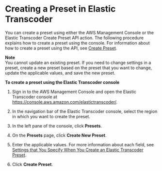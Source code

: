 # Creating a Preset in Elastic Transcoder<a name="creating-presets"></a>

You can create a preset using either the AWS Management Console or the Elastic Transcoder Create Preset API action\. The following procedure explains how to create a preset using the console\. For information about how to create a preset using the API, see [Create Preset](create-preset.md)\.

**Note**  
You cannot update an existing preset\. If you need to change settings in a preset, create a new preset based on the preset that you want to change, update the applicable values, and save the new preset\. 

**To create a preset using the Elastic Transcoder console**

1. Sign in to the AWS Management Console and open the Elastic Transcoder console at [https://console\.aws\.amazon\.com/elastictranscoder/](https://console.aws.amazon.com/elastictranscoder/)\.

1. In the navigation bar of the Elastic Transcoder console, select the region in which you want to create the preset\.

1. In the left pane of the console, click **Presets**\.

1. On the **Presets** page, click **Create New Preset**\.

1. Enter the applicable values\. For more information about each field, see [Settings that You Specify When You Create an Elastic Transcoder Preset](preset-settings.md)\.

1. Click **Create Preset**\.